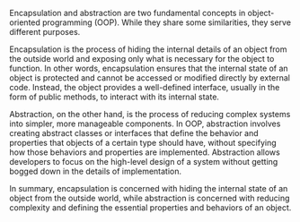 Encapsulation and abstraction are two fundamental concepts in object-oriented programming (OOP). While they share some similarities, they serve different purposes.

Encapsulation is the process of hiding the internal details of an object from the outside world and exposing only what is necessary for the object to function. In other words, encapsulation ensures that the internal state of an object is protected and cannot be accessed or modified directly by external code. Instead, the object provides a well-defined interface, usually in the form of public methods, to interact with its internal state.

Abstraction, on the other hand, is the process of reducing complex systems into simpler, more manageable components. In OOP, abstraction involves creating abstract classes or interfaces that define the behavior and properties that objects of a certain type should have, without specifying how those behaviors and properties are implemented. Abstraction allows developers to focus on the high-level design of a system without getting bogged down in the details of implementation.

In summary, encapsulation is concerned with hiding the internal state of an object from the outside world, while abstraction is concerned with reducing complexity and defining the essential properties and behaviors of an object.